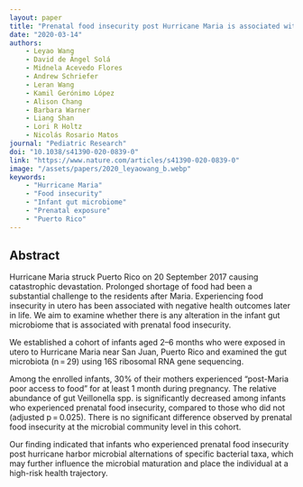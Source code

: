 ```yaml
---
layout: paper
title: "Prenatal food insecurity post Hurricane Maria is associated with decreased Veillonella in the infant gut"
date: "2020-03-14"
authors: 
    - Leyao Wang
    - David de Ángel Solá
    - Midnela Acevedo Flores
    - Andrew Schriefer
    - Leran Wang
    - Kamil Gerónimo López
    - Alison Chang
    - Barbara Warner
    - Liang Shan
    - Lori R Holtz
    - Nicolás Rosario Matos
journal: "Pediatric Research"
doi: "10.1038/s41390-020-0839-0"
link: "https://www.nature.com/articles/s41390-020-0839-0"
image: "/assets/papers/2020_leyaowang_b.webp"
keywords:
    - "Hurricane Maria"
    - "Food insecurity"
    - "Infant gut microbiome"
    - "Prenatal exposure"
    - "Puerto Rico"
---
```


## Abstract

Hurricane Maria struck Puerto Rico on 20 September 2017 causing catastrophic devastation. Prolonged shortage of food had been a substantial challenge to the residents after Maria. Experiencing food insecurity in utero has been associated with negative health outcomes later in life. We aim to examine whether there is any alteration in the infant gut microbiome that is associated with prenatal food insecurity.

We established a cohort of infants aged 2–6 months who were exposed in utero to Hurricane Maria near San Juan, Puerto Rico and examined the gut microbiota (n = 29) using 16S ribosomal RNA gene sequencing.

Among the enrolled infants, 30% of their mothers experienced “post-Maria poor access to food” for at least 1 month during pregnancy. The relative abundance of gut Veillonella spp. is significantly decreased among infants who experienced prenatal food insecurity, compared to those who did not (adjusted p = 0.025). There is no significant difference observed by prenatal food insecurity at the microbial community level in this cohort.

Our finding indicated that infants who experienced prenatal food insecurity post hurricane harbor microbial alternations of specific bacterial taxa, which may further influence the microbial maturation and place the individual at a high-risk health trajectory.